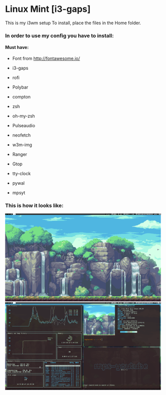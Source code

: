 # Linux Mint [i3-gaps]
This is my i3wm setup
To install, place the files in the Home folder.

### In order to use my config you have to install:

#### Must have:
- Font from http://fontawesome.io/

- i3-gaps

- rofi

- Polybar

- compton

- zsh

- oh-my-zsh

- Pulseaudio

- neofetch

- w3m-img

- Ranger

- Gtop

- tty-clock

- pywal

- mpsyt

### This is how it looks like:

![clean](https://github.com/SegFault42/dotfiles/raw/master/Screenshots/clean.png)
![neofetch](https://github.com/SegFault42/dotfiles/raw/master/Screenshots/gtop_neofetch_mpsyt.png)
